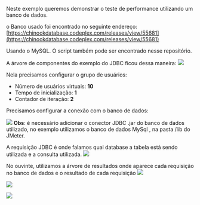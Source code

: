 Neste exemplo queremos demonstrar o teste de performance utilizando um banco de dados.

o Banco usado foi encontrado no seguinte endereço:
[https://chinookdatabase.codeplex.com/releases/view/55681](https://chinookdatabase.codeplex.com/releases/view/55681)

Usando o MySQL. O script também pode ser encontrado nesse repositório.

A árvore de componentes do exemplo do JDBC ficou dessa maneira:
![](http://i.imgur.com/5VghANz.png)

Nela precisamos configurar o grupo de usuários:

* Número de usuários virtuais: **10**
* Tempo de inicialização: **1**
* Contador de iteração: **2**

Precisamos configurar a conexão com o banco de dados:

![](http://i.imgur.com/flqR39U.png)
**Obs**: é necessário adicionar o conector JDBC .jar do banco de dados utilizado, no exemplo utilizamos o banco de dados MySql , na pasta /lib do JMeter.

A requisição JDBC é onde falamos qual database a tabela está sendo utilizada e a consulta utilizada. 
![](http://i.imgur.com/AxzNyxy.png)

No ouvinte, utilizamos a árvore de resultados onde aparece cada requisição no banco de dados e o resultado de cada requisição
![](http://i.imgur.com/YCtXBNc.png)

![](http://i.imgur.com/RADQD50.png)

![](http://i.imgur.com/suRWj9s.png)


